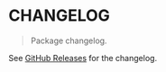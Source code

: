 # CHANGELOG

> Package changelog.

See [GitHub Releases](https://github.com/stdlib-js/constants-float16-ninf/releases) for the changelog.